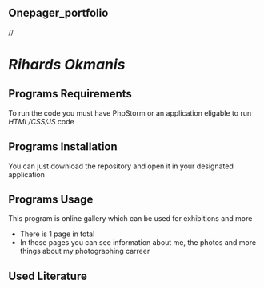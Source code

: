 ## Onepager_portfolio
//
# _Rihards Okmanis_

## Programs Requirements

To run the code you must have PhpStorm or an application eligable to run _HTML/CSS/JS_ code

## Programs Installation

You can just download the repository and open it in your designated application

## Programs Usage 

This program is online gallery which can be used for exhibitions and more 
* There is 1 page in total
* In those pages you can see information about me, the photos and more things about my photographing carreer

## Used Literature
